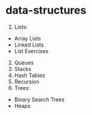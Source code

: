# data-structures

1. Lists:
- Array Lists
- Linked Lists
- List Exercises
2. Queues
3. Stacks
4. Hash Tables
5. Recursion
6. Trees:
- Binary Search Trees
- Heaps

